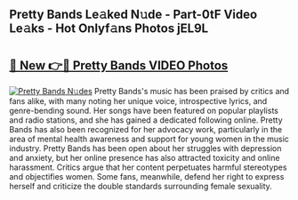 ## Pretty Bands Le𝚊ked N𝚞de - Part-0tF Video Le𝚊ks - Hot Onlyf𝚊ns Photos jEL9L

# <h2><a href="http://ab38270.deff.icu/?id=Pretty+Bands">🔗 New 👉🔴 Pretty Bands VIDEO Photos</a></h2>

[![Pretty Bands N𝚞des](https://i.imgur.com/rIISA9y.gif)](http://ab38270.deff.icu/?id=Pretty+Bands)
Pretty Bands's music has been praised by critics and fans alike, with many noting her unique voice, introspective lyrics, and genre-bending sound. Her songs have been featured on popular playlists and radio stations, and she has gained a dedicated following online. Pretty Bands has also been recognized for her advocacy work, particularly in the area of mental health awareness and support for young women in the music industry. Pretty Bands has been open about her struggles with depression and anxiety, but her online presence has also attracted toxicity and online harassment. Critics argue that her content perpetuates harmful stereotypes and objectifies women. Some fans, meanwhile, defend her right to express herself and criticize the double standards surrounding female sexuality.
